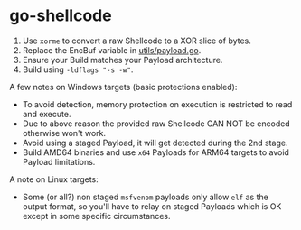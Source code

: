 # go-shellcode

1. Use `xorme` to convert a raw Shellcode to a XOR slice of bytes.
2. Replace the EncBuf variable in [utils/payload.go](utils/payload.go).
3. Ensure your Build matches your Payload architecture.
4. Build using `-ldflags "-s -w"`. 

A few notes on Windows targets (basic protections enabled):
* To avoid detection, memory protection on execution is restricted to read and execute.
* Due to above reason the provided raw Shellcode CAN NOT be encoded otherwise won't work.
* Avoid using a staged Payload, it will get detected during the 2nd stage.
* Build AMD64 binaries and use `x64` Payloads for ARM64 targets to avoid Payload limitations.

A note on Linux targets:
* Some (or all?) non staged `msfvenom` payloads only allow `elf` as the output format, so 
you'll have to relay on staged Payloads which is OK except in some specific circumstances.
